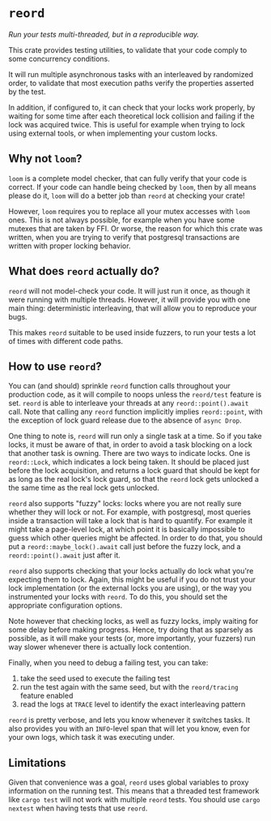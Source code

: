 # `reord`

*Run your tests multi-threaded, but in a reproducible way.*

This crate provides testing utilities, to validate that your code comply to some concurrency conditions.

It will run multiple asynchronous tasks with an interleaved by randomized order, to validate that most execution paths verify the properties asserted by the test.

In addition, if configured to, it can check that your locks work properly, by waiting for some time after each theoretical lock collision and failing if the lock was acquired twice. This is useful for example when trying to lock using external tools, or when implementing your custom locks.

## Why not `loom`?

`loom` is a complete model checker, that can fully verify that your code is correct. If your code can handle being checked by `loom`, then by all means please do it, `loom` will do a better job than `reord` at checking your crate!

However, `loom` requires you to replace all your mutex accesses with `loom` ones. This is not always possible, for example when you have some mutexes that are taken by FFI. Or worse, the reason for which this crate was written, when you are trying to verify that postgresql transactions are written with proper locking behavior.

## What does `reord` actually do?

`reord` will not model-check your code. It will just run it once, as though it were running with multiple threads. However, it will provide you with one main thing: deterministic interleaving, that will allow you to reproduce your bugs.

This makes `reord` suitable to be used inside fuzzers, to run your tests a lot of times with different code paths.

## How to use `reord`?

You can (and should) sprinkle `reord` function calls throughout your production code, as it will compile to noops unless the `reord/test` feature is set. `reord` is able to interleave your threads at any `reord::point().await` call. Note that calling any `reord` function implicitly implies `reord::point`, with the exception of lock guard release due to the absence of `async Drop`.

One thing to note is, `reord` will run only a single task at a time. So if you take locks, it must be aware of that, in order to avoid a task blocking on a lock that another task is owning. There are two ways to indicate locks. One is `reord::Lock`, which indicates a lock being taken. It should be placed just before the lock acquisition, and returns a lock guard that should be kept for as long as the real lock's lock guard, so that the `reord` lock gets unlocked a the same time as the real lock gets unlocked.

`reord` also supports "fuzzy" locks: locks where you are not really sure whether they will lock or not. For example, with postgresql, most queries inside a transaction will take a lock that is hard to quantify. For example it might take a page-level lock, at which point it is basically impossible to guess which other queries might be affected. In order to do that, you should put a `reord::maybe_lock().await` call just before the fuzzy lock, and a `reord::point().await` just after it.

`reord` also supports checking that your locks actually do lock what you're expecting them to lock. Again, this might be useful if you do not trust your lock implementation (or the external locks you are using), or the way you instrumented your locks with `reord`. To do this, you should set the appropriate configuration options.

Note however that checking locks, as well as fuzzy locks, imply waiting for some delay before making progress. Hence, try doing that as sparsely as possible, as it will make your tests (or, more importantly, your fuzzers) run way slower whenever there is actually lock contention.

Finally, when you need to debug a failing test, you can take:
1. take the seed used to execute the failing test
2. run the test again with the same seed, but with the `reord/tracing` feature enabled
3. read the logs at `TRACE` level to identify the exact interleaving pattern

`reord` is pretty verbose, and lets you know whenever it switches tasks. It also provides you with an `INFO`-level span that will let you know, even for your own logs, which task it was executing under.

## Limitations

Given that convenience was a goal, `reord` uses global variables to proxy information on the running test. This means that a threaded test framework like `cargo test` will not work with multiple `reord` tests. You should use `cargo nextest` when having tests that use `reord`.
